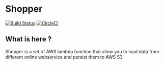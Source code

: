 # Shopper

[![Build Status](https://travis-ci.org/davzucky/shopper.svg?branch=master)](https://travis-ci.org/davzucky/shopper)
[![CircleCI](https://circleci.com/gh/davzucky/shopper.svg?style=svg)](https://circleci.com/gh/davzucky/shopper)
## What is here ?

Shopper is a set of AWS lambda function that allow you to load data from different online webservice and persist them to AWS S3



